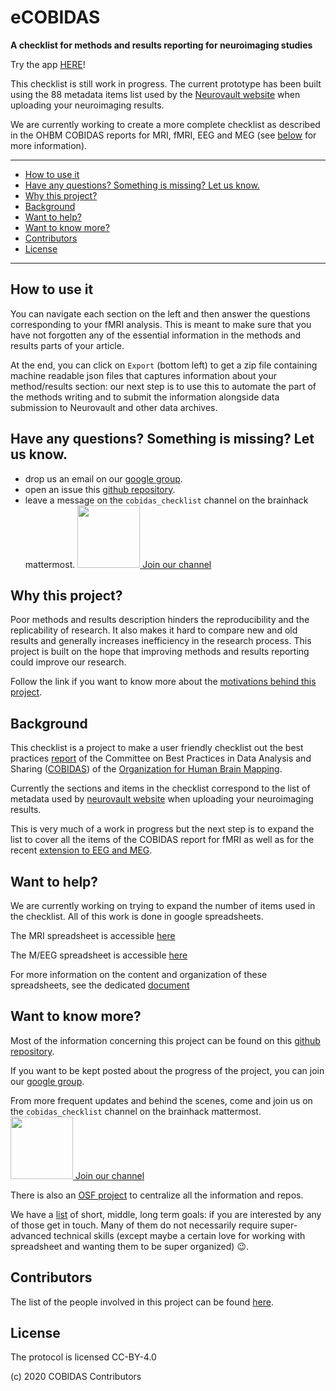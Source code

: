 # eCOBIDAS

**A checklist for methods and results reporting for neuroimaging studies**

Try the app [HERE](https://ohbm.github.io/cobidas/#/)!

This checklist is still work in progress. The current prototype has been built using the 88 metadata items list used by the [Neurovault website](https://neurovault.org/) when uploading your neuroimaging results.

We are currently working to create a more complete checklist as described in the OHBM COBIDAS reports for MRI, fMRI, EEG and MEG (see [below](#Background) for more information).

---

<!-- TOC -->

-   [How to use it](#how-to-use-it)
-   [Have any questions? Something is missing? Let us know.](#have-any-questions-something-is-missing-let-us-know)
-   [Why this project?](#why-this-project)
-   [Background](#background)
-   [Want to help?](#want-to-help)
-   [Want to know more?](#want-to-know-more)
-   [Contributors](#contributors)
-   [License](#license)

<!-- /TOC -->

---

## How to use it

You can navigate each section on the left and then answer the questions corresponding to your fMRI analysis. This is meant to make sure that you have not forgotten any of the essential information in the methods and results parts of your article.

At the end, you can click on `Export` (bottom left) to get a zip file containing machine readable json files that captures information about your method/results section: our next step is to use this to automate the part of the methods writing and to submit the information alongside data submission to Neurovault and other data archives.

## Have any questions? Something is missing? Let us know.

-   drop us an email on our [google group](https://groups.google.com/d/forum/cobidas-checklist).
-   open an issue this [github repository](https://github.com/Remi-Gau/COBIDAS_chckls).
-   leave a message on the `cobidas_checklist` channel on the brainhack mattermost. <a href="https://mattermost.brainhack.org/brainhack/channels/cobidas_checklist"><img src="http://www.mattermost.org/wp-content/uploads/2016/03/logoHorizontal.png" width=100px /> Join our channel </a>

## Why this project?

Poor methods and results description hinders the reproducibility and the replicability of research. It also makes it hard to compare new and old results and generally increases inefficiency in the research process. This project is built on the hope that improving methods and results reporting could improve our research.

Follow the link if you want to know more about the [motivations behind this project](https://github.com/Remi-Gau/COBIDAS_chckls/blob/master/why_this_project.md).

## Background

This checklist is a project to make a user friendly checklist out the best practices [report](https://www.humanbrainmapping.org/COBIDASreport) of the Committee on Best Practices in Data Analysis and Sharing ([COBIDAS](https://www.humanbrainmapping.org/cobidas/)) of the [Organization for Human Brain Mapping](https://www.humanbrainmapping.org).

Currently the sections and items in the checklist correspond to the list of metadata used by [neurovault website](https://neurovault.org/) when uploading your neuroimaging results.

This is very much of a work in progress but the next step is to expand the list to cover all the items of the COBIDAS report for fMRI as well as for the recent [extension to EEG and MEG](https://osf.io/a8dhx/).

## Want to help?

We are currently working on trying to expand the number of items used in the checklist. All of this work is done in google spreadsheets.

The MRI spreadsheet is accessible [here](https://docs.google.com/spreadsheets/d/1dCXP0MTK3DjY09ZFd7FXgv0Ngx16_YJwVBiXOeQbTho/edit?usp=sharing)

The M/EEG spreadsheet is accessible [here](https://docs.google.com/spreadsheets/d/1OhkmbtgIWdFxSVjpu6A8PWoAuqev0jY-98GFQlwBCy0/edit?usp=sharing)

For more information on the content and organization of these spreadsheets, see the dedicated [document](https://github.com/Remi-Gau/COBIDAS_chckls/blob/master/spreadsheet_content.md)

## Want to know more?

Most of the information concerning this project can be found on this [github repository](https://github.com/Remi-Gau/COBIDAS_chckls).

If you want to be kept posted about the progress of the project, you can join our [google group](https://groups.google.com/d/forum/cobidas-checklist).

From more frequent updates and behind the scenes, come and join us on the `cobidas_checklist` channel on the brainhack mattermost. <a href="https://mattermost.brainhack.org/brainhack/channels/cobidas_checklist"><img src="http://www.mattermost.org/wp-content/uploads/2016/03/logoHorizontal.png" width=100px /> Join our channel </a>

There is also an [OSF project](https://osf.io/anvqy/) to centralize all the information and repos.

We have a [list](https://github.com/Remi-Gau/COBIDAS_chckls/blob/master/goals.md) of short, middle, long term goals: if you are interested by any of those get in touch. Many of them do not necessarily require super-advanced technical skills (except maybe a certain love for working with spreadsheet and wanting them to be super organized) :wink:.

## Contributors

The list of the people involved in this project can be found [here](https://github.com/Remi-Gau/COBIDAS_chckls/blob/master/contributions.md#whos-who-on-the-cobidas-checklist-team).

## License

The protocol is licensed CC-BY-4.0

(c) 2020 COBIDAS Contributors
